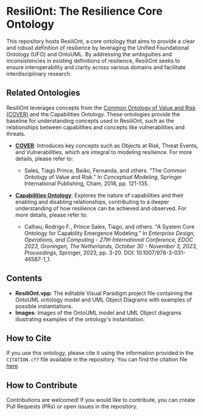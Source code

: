 # ResiliOnt: The Resilience Core Ontology 

This repository hosts ResiliOnt, a core ontology that aims to provide a clear and robust definition of resilience by leveraging the Unified Foundational Ontology (UFO) and OntoUML. By addressing the ambiguities and inconsistencies in existing definitions of resilience, ResiliOnt seeks to ensure interoperability and clarity across various domains and facilitate interdisciplinary research.

## Related Ontologies

ResiliOnt leverages concepts from the [Common Ontology of Value and Risk (COVER)](https://github.com/unibz-core/value-and-risk-ontology) and the Capabilities Ontology. These ontologies provide the baseline for understanding concepts used in ResiliOnt, such as the relationships between capabilities and concepts like vulnerabilities and threats.

- [**COVER**](https://www.academia.edu/download/82803282/the_common_ontology_of_value_and_risk_2018.pdf): Introduces key concepts such as Objects at Risk, Threat Events, and Vulnerabilities, which are integral to modeling resilience. For more details, please refer to:
  - Sales, Tiago Prince, Baião, Fernanda, and others. "The Common Ontology of Value and Risk." In *Conceptual Modeling*, Springer International Publishing, Cham, 2018, pp. 121-135.

- [**Capabilities Ontology**](https://nemo.inf.ufes.br/wp-content/papercite-data/pdf/a_system_core_ontology_for_capability_emergence_modeling_2023.pdf): Explores the nature of capabilities and their enabling and disabling relationships, contributing to a deeper understanding of how resilience can be achieved and observed. For more details, please refer to:
  - Calhau, Rodrigo F., Prince Sales, Tiago, and others. "A System Core Ontology for Capability Emergence Modeling." In *Enterprise Design, Operations, and Computing - 27th International Conference, EDOC 2023, Groningen, The Netherlands, October 30 - November 3, 2023, Proceedings*, Springer, 2023, pp. 3-20. DOI: 10.1007/978-3-031-46587-1_1.

## Contents

- **ResiliOnt.vpp**: The editable Visual Paradigm project file containing the OntoUML ontology model and UML Object Diagrams with examples of possible instantiations.
- **Images**: Images of the OntoUML model and UML Object diagrams illustrating examples of the ontology's instantiation.

## How to Cite

If you use this ontology, please cite it using the information provided in the `CITATION.cff` file available in the repository. You can find the citation file [here](https://github.com/pedropaulofb/resiliont/blob/main/CITATION.cff).

## How to Contribute

Contributions are welcomed! If you would like to contribute, you can create Pull Requests (PRs) or open issues in the repository.

<!-- ## Authors

This work was developed by researchers from the [Business Informatics Group of Ghent University, Belgium](https://ugent-businessinformatics.github.io/) and the [Semantics, Cybersecurity & Services Group at the University of Twente, Netherlands](https://www.utwente.nl/en/eemcs/scs/).

- [Pedro Paulo F. Barcelos](https://orcid.org/0000-0003-2736-7817) [[GitHub](https://github.com/pedropaulofb)] [[LinkedIn](https://www.linkedin.com/in/pedro-paulo-favato-barcelos/)]
- [Rodrigo F. Calhau](https://orcid.org/0009-0006-6051-2165) [[GitHub](https://github.com/rfcalhau)] [[LinkedIn](https://www.linkedin.com/in/rodrigo-f-calhau-a6663776/)]
- [Ítalo Oliveira](https://orcid.org/0000-0002-2384-3081) [[GitHub](https://github.com/italojsoliveira)] [[LinkedIn](https://www.linkedin.com/in/%C3%ADtalo-oliveira-800923162/)]
- [Tiago Prince Sales](https://orcid.org/0000-0002-5385-5761) [[GitHub](https://github.com/tgoprince)] [[LinkedIn](https://www.linkedin.com/in/tiago-sales/)]
- [Frederik Gailly](https://orcid.org/0000-0003-0481-9745) [[GitHub](https://github.com/fgailly)] [[LinkedIn](https://www.linkedin.com/in/fgailly/)]
- [Geert Poels](https://orcid.org/0000-0001-9247-6150) [[GitHub](https://github.com/geertpoels)] [[LinkedIn](https://www.linkedin.com/in/geert-p-039198287/)]
- [Giancarlo Guizzardi](https://orcid.org/0000-0002-3452-553X) [[LinkedIn](https://www.linkedin.com/in/giancarlo-guizzardi/)] -->